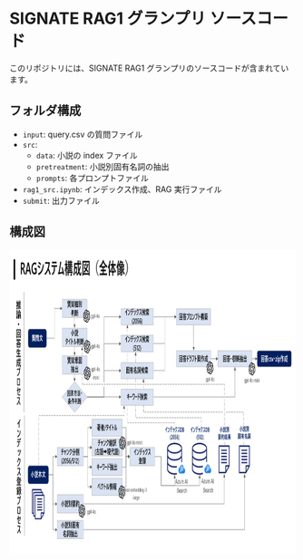 # SIGNATE RAG1 グランプリ ソースコード

このリポジトリには、SIGNATE RAG1 グランプリのソースコードが含まれています。

## フォルダ構成

- `input`: query.csv の質問ファイル
- `src`:
  - `data`: 小説の index ファイル
  - `pretreatment`: 小説別固有名詞の抽出
  - `prompts`: 各プロンプトファイル
- `rag1_src.ipynb`: インデックス作成、RAG 実行ファイル
- `submit`: 出力ファイル

## 構成図

<img src="全体構成図.png" width="1000" height="535" alt="全体構成図">
